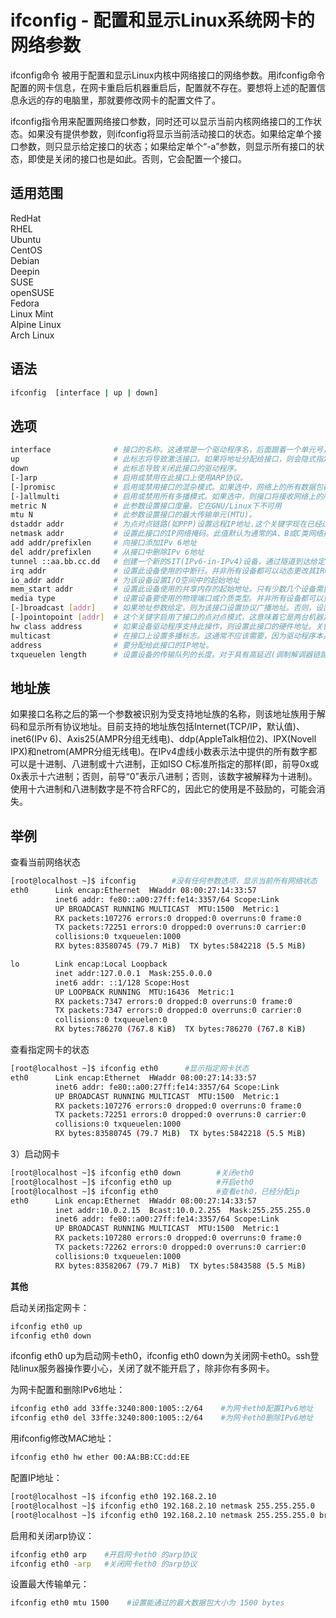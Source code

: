# ifconfig - 配置和显示Linux系统网卡的网络参数

ifconfig命令 被用于配置和显示Linux内核中网络接口的网络参数。用ifconfig命令配置的网卡信息，在网卡重启后机器重启后，配置就不存在。要想将上述的配置信息永远的存的电脑里，那就要修改网卡的配置文件了。

ifconfig指令用来配置网络接口参数，同时还可以显示当前内核网络接口的工作状态。如果没有提供参数，则ifconfig将显示当前活动接口的状态。如果给定单个接口参数，则只显示给定接口的状态；如果给定单个“-a”参数，则显示所有接口的状态，即使是关闭的接口也是如此。否则，它会配置一个接口。

## 适用范围

<!-- <div class="svg linux">Linux</div> -->
<div class="svg redhat">RedHat</div>
<div class="svg rhel">RHEL</div>
<div class="svg ubuntu">Ubuntu</div>
<div class="svg centos">CentOS</div>
<div class="svg debian">Debian</div>
<div class="svg deepin">Deepin</div>
<div class="svg suse">SUSE</div>
<div class="svg opensuse">openSUSE</div>
<div class="svg fedora">Fedora</div>
<div class="svg linuxmint">Linux Mint</div>
<!-- <div class="svg mxlinux">MX Linux</div> -->
<div class="svg alpinelinux">Alpine Linux</div>
<div class="svg archlinux">Arch Linux</div>

## 语法

``` bash
ifconfig  [interface | up | down]
```

## 选项

``` bash
interface              # 接口的名称。这通常是一个驱动程序名，后面跟着一个单元号，例如用于第一个以太网接口的eth0。
up                     # 此标志将导致激活接口。如果将地址分配给接口，则会隐式指定该地址。
down                   # 此标志导致关闭此接口的驱动程序。
[-]arp                 # 启用或禁用在此接口上使用ARP协议。
[-]promisc             # 启用或禁用接口的混杂模式。如果选中，网络上的所有数据包都将由接口接收。
[-]allmulti            # 启用或禁用所有多播模式。如果选中，则接口将接收网络上的所有多播数据包。
metric N               # 此参数设置接口度量。它在GNU/Linux下不可用
mtu N                  # 此参数设置接口的最大传输单元(MTU)。
dstaddr addr           # 为点对点链路(如PPP)设置远程IP地址.这个关键字现在已经过时了；使用pointopoint关键字代替。
netmask addr           # 设置此接口的IP网络掩码。此值默认为通常的A、B或C类网络掩码(从接口IP地址派生)，但可以设置为任何值。
add addr/prefixlen     # 向接口添加IPv 6地址
del addr/prefixlen     # 从接口中删除IPv 6地址
tunnel ::aa.bb.cc.dd   # 创建一个新的SIT(IPv6-in-IPv4)设备，通过隧道到达给定的目的地。
irq addr               # 设置此设备使用的中断行。并非所有设备都可以动态更改其IRQ设置。
io_addr addr           # 为该设备设置I/O空间中的起始地址
mem_start addr         # 设置此设备使用的共享内存的起始地址。只有少数几个设备需要这个
media type             # 设置设备要使用的物理端口或介质类型。并非所有设备都可以更改此设置，以及那些可以更改其支持的值的设备。典型的类型值是10 base 2(细以太网)、10 base T(双绞线10 Mbps以太网)、AUI(外收发信机)等。驱动的特殊介质类型可以用来告诉驱动对媒体进行自动感知。同样，并不是所有的驱动都能做到这一点。
[-]broadcast [addr]    # 如果地址参数给定，则为该接口设置协议广播地址。否则，设置(或清除)接口的IFF_BROADCAST标志。
[-]pointopoint [addr]  # 这个关键字启用了接口的点对点模式，这意味着它是两台机器之间的直接链接，没有其他人监听它。如果地址参数也给出了，就像过时的dstaddr关键字一样，设置链接另一端的协议地址。否则，设置或清除接口的IFF_POINTOPOINT标志。
hw class address       # 如果设备驱动程序支持此操作，则设置此接口的硬件地址。关键字后面必须跟着硬件类的名称和相当于硬件地址的可打印的ASCII。目前支持的硬件类包括ether (以太网)、ax25(AMPRAX.25)、ARCnet和netrom(AMPR NET/ROM)。
multicast              # 在接口上设置多播标志。这通常不应该需要，因为驱动程序本身设置正确的标志。
address                # 要分配给此接口的IP地址。
txqueuelen length      # 设置设备的传输队列的长度。对于具有高延迟(调制解调器链路，ISDN)的较慢设备，将其设置为小值是有用的，以防止快速批量传输过多地干扰诸如telnet之类的交互通信。
```
## 地址族
如果接口名称之后的第一个参数被识别为受支持地址族的名称，则该地址族用于解码和显示所有协议地址。目前支持的地址族包括Internet(TCP/IP，默认值)、inet6(IPv 6)、Axis25(AMPR分组无线电)、ddp(AppleTalk相位2)、IPX(Novell IPX)和netrom(AMPR分组无线电)。在IPv4虚线小数表示法中提供的所有数字都可以是十进制、八进制或十六进制，正如ISO C标准所指定的那样(即，前导0x或0x表示十六进制；否则，前导“0”表示八进制；否则，该数字被解释为十进制)。使用十六进制和八进制数字是不符合RFC的，因此它的使用是不鼓励的，可能会消失。
## 举例
查看当前网络状态
``` bash
[root@localhost ~]$ ifconfig        #没有任何参数选项，显示当前所有网络状态
eth0      Link encap:Ethernet  HWaddr 08:00:27:14:33:57 
          inet6 addr: fe80::a00:27ff:fe14:3357/64 Scope:Link
          UP BROADCAST RUNNING MULTICAST  MTU:1500  Metric:1
          RX packets:107276 errors:0 dropped:0 overruns:0 frame:0
          TX packets:72251 errors:0 dropped:0 overruns:0 carrier:0
          collisions:0 txqueuelen:1000
          RX bytes:83580745 (79.7 MiB)  TX bytes:5842218 (5.5 MiB) 

lo        Link encap:Local Loopback 
          inet addr:127.0.0.1  Mask:255.0.0.0
          inet6 addr: ::1/128 Scope:Host
          UP LOOPBACK RUNNING  MTU:16436  Metric:1
          RX packets:7347 errors:0 dropped:0 overruns:0 frame:0
          TX packets:7347 errors:0 dropped:0 overruns:0 carrier:0
          collisions:0 txqueuelen:0
          RX bytes:786270 (767.8 KiB)  TX bytes:786270 (767.8 KiB)
```
查看指定网卡的状态
``` bash
[root@localhost ~]$ ifconfig eth0      #显示指定网卡状态
eth0      Link encap:Ethernet  HWaddr 08:00:27:14:33:57 
          inet6 addr: fe80::a00:27ff:fe14:3357/64 Scope:Link
          UP BROADCAST RUNNING MULTICAST  MTU:1500  Metric:1
          RX packets:107276 errors:0 dropped:0 overruns:0 frame:0
          TX packets:72251 errors:0 dropped:0 overruns:0 carrier:0
          collisions:0 txqueuelen:1000
          RX bytes:83580745 (79.7 MiB)  TX bytes:5842218 (5.5 MiB)
```
3）启动网卡
``` bash
[root@localhost ~]$ ifconfig eth0 down        #关闭eth0
[root@localhost ~]$ ifconfig eth0 up          #开启eth0
[root@localhost ~]$ ifconfig eth0             #查看eth0，已经分配ip
eth0      Link encap:Ethernet  HWaddr 08:00:27:14:33:57 
          inet addr:10.0.2.15  Bcast:10.0.2.255  Mask:255.255.255.0
          inet6 addr: fe80::a00:27ff:fe14:3357/64 Scope:Link
          UP BROADCAST RUNNING MULTICAST  MTU:1500  Metric:1
          RX packets:107280 errors:0 dropped:0 overruns:0 frame:0
          TX packets:72262 errors:0 dropped:0 overruns:0 carrier:0
          collisions:0 txqueuelen:1000
          RX bytes:83582067 (79.7 MiB)  TX bytes:5843588 (5.5 MiB)
```

**其他**

启动关闭指定网卡：
``` bash
ifconfig eth0 up
ifconfig eth0 down
```
ifconfig eth0 up为启动网卡eth0，ifconfig eth0 down为关闭网卡eth0。ssh登陆linux服务器操作要小心，关闭了就不能开启了，除非你有多网卡。

为网卡配置和删除IPv6地址：
``` bash
ifconfig eth0 add 33ffe:3240:800:1005::2/64    #为网卡eth0配置IPv6地址
ifconfig eth0 del 33ffe:3240:800:1005::2/64    #为网卡eth0删除IPv6地址
```
用ifconfig修改MAC地址：
``` bash
ifconfig eth0 hw ether 00:AA:BB:CC:dd:EE
```
配置IP地址：
``` bash
[root@localhost ~]$ ifconfig eth0 192.168.2.10
[root@localhost ~]$ ifconfig eth0 192.168.2.10 netmask 255.255.255.0
[root@localhost ~]$ ifconfig eth0 192.168.2.10 netmask 255.255.255.0 broadcast 192.168.2.255
```
启用和关闭arp协议：
``` bash
ifconfig eth0 arp    #开启网卡eth0 的arp协议
ifconfig eth0 -arp   #关闭网卡eth0 的arp协议
```
设置最大传输单元：
``` bash
ifconfig eth0 mtu 1500    #设置能通过的最大数据包大小为 1500 bytes
```